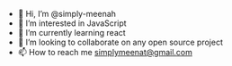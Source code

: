 - 👋 Hi, I’m @simply-meenah
- 👀 I’m interested in JavaScript
- 🌱 I’m currently learning react
- 💞️ I’m looking to collaborate on any open source project
- 📫 How to reach me simplymeenat@gmail.com

<!---
simply-meenah/simply-meenah is a ✨ special ✨ repository because its `README.md` (this file) appears on your GitHub profile.
You can click the Preview link to take a look at your changes.
--->
